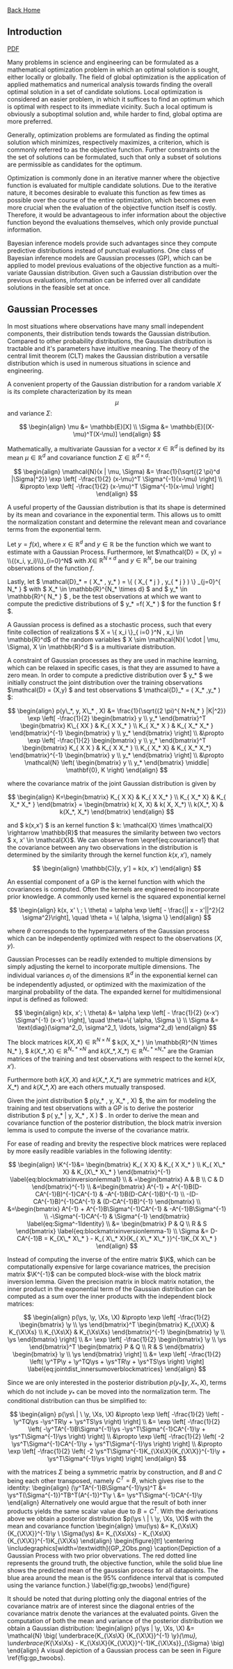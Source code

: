 <head>
<script type="text/x-mathjax-config"> MathJax.Hub.Config({ TeX: { equationNumbers: { autoNumber: "all" } } }); </script>
       <script type="text/x-mathjax-config">
         MathJax.Hub.Config({
           tex2jax: {
             inlineMath: [ ['$','$'], ["\\(","\\)"] ],
             displayMath: [['$$','$$']],
             processEscapes: true
           }
         });
       </script>
       <script src="https://cdn.mathjax.org/mathjax/latest/MathJax.js?config=TeX-AMS-MML_HTMLorMML" type="text/javascript"></script>
</head>

[Back Home](https://ludwigwinkler.github.io)

## Introduction

[PDF](https://ludwigwinkler.github.io/BayesianOptimization/Report.pdf)

Many problems in science and engineering can be formulated as a mathematical optimization problem in which an optimal solution is sought, either locally or globally.
The field of global optimization is the application of applied mathematics and numerical analysis towards finding the overall optimal solution in a set of candidate solutions.
Local optimization is considered an easier problem, in which it suffices to find an optimum which is optimal with respect to its immediate vicinity.
Such a local optimum is obviously a suboptimal solution and, while harder to find, global optima are more preferred.

Generally, optimization problems are formulated as finding the optimal solution which minimizes, respectively maximizes, a criterion, which is commonly referred to as the objective function.
Further constraints on the the set of solutions can be formulated, such that only a subset of solutions are permissible as candidates for the optimum.

Optimization is commonly done in an iterative manner where the objective function is evaluated for multiple candidate solutions.
Due to the iterative nature, it becomes desirable to evaluate this function as few times as possible over the course of the entire optimization, which becomes even more crucial when the evaluation of the objective function itself is costly.
Therefore, it would be advantageous to infer information about the objective function beyond the evaluations themselves, which only provide punctual information.

Bayesian inference models provide such advantages since they compute predictive distributions instead of punctual evaluations.
One class of Bayesian inference models are Gaussian processes (GP), which can be applied to model previous evaluations of the objective function as a multi-variate Gaussian distribution.
Given such a Gaussian distribution over the previous evaluations, information can be inferred over all candidate solutions in the feasible set at once.

## Gaussian Processes

In most situations where observations have many small independent components, their distribution tends towards the Gaussian distribution.
Compared to other probability distributions, the Gaussian distribution is tractable and it's parameters have intuitive meaning.
The theory of the central limit theorem (CLT) makes the Gaussian distribution a versatile distribution which is used in numerous situations in science and engineering.

A convenient property of the Gaussian distribution for a random variable $X$ is its complete characterization by its mean $$\mu$$ and variance $\Sigma$:

$$
\begin{align}
     \mu &= \mathbb{E}[X] \\
     \Sigma &= \mathbb{E}[(X-\mu)^T(X-\mu)]
\end{align}
$$

Mathematically, a multivariate Gaussian for a vector $x \in \mathbb{R}^d$ is defined by its mean $\mu \in \mathbb{R}^d$ and covariance function $\Sigma \in \mathbb{R}^{d \times d}$:

$$
\begin{align}
          \mathcal{N}(x | \mu, \Sigma) &=
               \frac{1}{\sqrt{(2 \pi)^d |\Sigma|^2}}
               \exp \left[
               -\frac{1}{2}
               (x-\mu)^T \Sigma^{-1}(x-\mu)
               \right] \\
               &\propto
               \exp \left[
               -\frac{1}{2}
               (x-\mu)^T \Sigma^{-1}(x-\mu)
               \right]
\end{align}
$$

A useful property of the Gaussian distribution is that its shape is determined by its mean and covariance in the exponential term.
This allows us to omitt the normalization constant and determine the relevant mean and covariance terms from the exponential term.

Let $y=f(x)$, where $x \in \mathbb{R}^d$ and $y \in \mathbb{R}$ be the function which we want to estimate with a Gaussian Process.
Furthermore, let $\mathcal{D} = (X, y) = \\{(x_i, y_i)\\}_{i=0}^N$
with $X \in$ $\mathbb{R}^{N \times d}$ 
and $y \in \mathbb{R}^{N}$, 
be our training observations of the function $f$.

Lastly, let $ \mathcal{D}\_* = ( X\_* , y\_* ) = \\{ ( X\_{ * j } , y\_{ * j } ) \\} \_{j=0}^{ N\_* } $ with $ X\_* \in \mathbb{R}^{N\_* \times d} $ and $ y\_* \in \mathbb{R}^{ N\_* } $ , 
be the test observations at which we want to compute the predictive distributions of $ y\_* =f( X\_* ) $ 
for the function $ f $.

A Gaussian process is defined as a stochastic process, such that every finite collection of realizations 
$ X = \\{ x\_i \\}\_{ i=0 }^N , x\_i \in \mathbb{R}^d$ of the random variables 
$ X \sim \mathcal{N}( \cdot  \|  \mu, \Sigma),  X \in \mathbb{R}^d $ 
is a multivariate distribution.

A constraint of Gaussian processes as they are used in machine learning, which can be relaxed in specific cases, is that they are assumed to have a zero mean.
In order to compute a predictive distribution over $ y\_* $ we initially construct the joint distribution over the training observations $\mathcal{D} = (X,y) $ and test observations $ \mathcal{D}\_* = ( X\_* ,y\_* ) $:

$$
\begin{align}
     p(y\_*, y, X\_* , X) &= \frac{1}{\sqrt{(2 \pi)^{ N+N_* } |K|^2}}
     \exp \left[
     -\frac{1}{2}
     \begin{bmatrix}
          y \\
          y_*
     \end{bmatrix}^T
     \begin{bmatrix}
          K\_{ XX } & K_{ X X_* } \\
          K_{ X_* X } & K_{ X_* X_* }
     \end{bmatrix}^{-1}
     \begin{bmatrix}
          y \\
          y_*
     \end{bmatrix}
     \right] \\
     &\propto
     \exp \left[
     -\frac{1}{2}
     \begin{bmatrix}
          y \\
          y_*
     \end{bmatrix}^T
     \begin{bmatrix}
          K_{ X X } & K_{ X X_* } \\
          K_{ X_* X} & K_{ X_* X_*}
     \end{bmatrix}^{-1}
     \begin{bmatrix}
          y \\
          y_*
     \end{bmatrix}
     \right] \\
     &\propto
     \mathcal{N}
     \left(
     \begin{bmatrix}
          y \\
          y_*
     \end{bmatrix} \middle|
     \mathbf{0}, K
     \right)
\end{align}
$$

where the covariance matrix of the joint Gaussian distribution is given by

$$
\begin{align}
     K=\begin{bmatrix}
          K_{ X X} & K_{ X X_* } \\
          K_{ X_* X} & K_{ X_* X_* }
     \end{bmatrix}
     =
     \begin{bmatrix}
          k( X, X) & k( X, X_*) \\
          k(X_*, X) & k(X_*, X_*)
     \end{bmatrix}
\end{align}
$$

and $ k(x,x') $ is an kernel function $ k: \mathcal{X} \times \mathcal{X} \rightarrow \mathbb{R}$ that measures the similarity between two vectors $ x, x' \in \mathcal{X}$.
We can observe from \eqref{eq:covariance1} that the covariance between any two observations in the distribution is determined by the similarity through the kernel function $k(x, x')$, namely

$$
\begin{align}
     \mathbb{C}[y, y'] = k(x, x')
\end{align}
$$

An essential component of a GP is the kernel function with which the covariances is computed.
Often the kernels are engineered to incorporate prior knowledge.
A commonly used kernel is the squared exponential kernel

$$
\begin{align}
     k(x, x' \ ; \ \theta) = \alpha \exp \left[ - \frac{|| x - x'||^2}{2 \sigma^2}\right], \quad \theta = \{ \alpha, \sigma \}
\end{align}
$$

where $\theta$ corresponds to the hyperparameters of the Gaussian process which can be independently optimized with respect to the observations $(X, y)$.

Gaussian Processes can be readily extended to multiple dimensions by simply adjusting the kernel to incorporate multiple dimensions.
The individual variances $\sigma_i$ of the dimensions $\mathbb{R}^d$ in the exponential kernel can be independently adjusted, or optimized with the maximization of the marginal probability of the data.
The expanded kernel for multidimensional input is defined as followed:

$$
\begin{align}
     k(x, x'; \ \theta) &= \alpha \exp \left[ - \frac{1}{2} (x-x') \Sigma^{-1} (x-x')     \right], \quad \theta=\{ \alpha, \Sigma \} \\
     \Sigma &= \text{diag}(\sigma^2_0, \sigma^2_1, \ldots, \sigma^2_d)
\end{align}
$$

The block matrices $k(X,X) \in \mathbb{R}^{N \times N}$
$ k(X, X\_* ) \in \mathbb{R}^{N \times N\_* }, $
$k( X\_* , X ) \in \mathbb{R}^{ N\_* \times N }$ and 
$k(X\_* , X\_* ) \in \mathbb{R}^{N\_* \times N\_* }$ are the Gramian matrices of the training and test observations with respect to the kernel $k(x, x')$.

Furthermore both $k(X,X)$ and $k( X\_*, X\_* )$ are symmetric matrices and $k( X, X\_* )$ and $k( X\_* ,X)$ are each others mutually transposed.

Given the joint distribution $ p(y\_* , y, X\_* , X) $, the aim for modeling the training and test observations with a GP is to derive the posterior distribution $ p( y\_*  \| y, X\_* , X ) $ .
In order to derive the mean and covariance function of the posterior distribution, the block matrix inversion lemma is used to compute the inverse of the covariance matrix.

For ease of reading and brevity the respective block matrices were replaced by more easily readible variables in the following identity:

$$
\begin{align}
     \K^{-1}&= \begin{bmatrix}
          K_{ X X} & K_{ X X_* } \\
          K_{ X\_* X} & K_{X\_* X\_* }
     \end{bmatrix}^{-1} \label{eq:blockmatrixinversionlemma1} \\
     & =\begin{bmatrix}
          A & B \\
          C & D
     \end{bmatrix}^{-1} \\
     &=\begin{bmatrix}
          A^{-1} + A^{-1}B(D-CA^{-1}B)^{-1}CA^{-1} & -A^{-1}B(D-CA^{-1}B)^{-1} \\
          -(D-CA^{-1}B)^{-1}CA^{-1} & (D-CA^{-1}B)^{-1}
     \end{bmatrix} \\
     &=\begin{bmatrix}
          A^{-1} + A^{-1}B\Sigma^{-1}CA^{-1} & -A^{-1}B\Sigma^{-1} \\
          -\Sigma^{-1}CA^{-1} & \Sigma^{-1}
     \end{bmatrix} \label{eq:Sigma^-1Identity} \\
     &= \begin{bmatrix}
          P & Q \\
          R & S
     \end{bmatrix} \label{eq:blockmatrixinversionlemma-1} \\
     \Sigma &= D-CA^{-1}B = K_{X\_* X\_* } - K_{ X\_* X}{K_{ X\_* X\_* }}^{-1}K_{X X\_* }
\end{align}
$$

Instead of computing the inverse of the entire matrix $\K$, which can be computationally expensive for large covariance matrices, the precision matrix $\K^{-1}$ can be computed block-wise with the block matrix inversion lemma.
Given the precision matrix in block matrix notation, the inner product in the exponential term of the Gaussian distribution can be computed as a sum over the inner products with the independent block matrices:

$$
\begin{align}
     p(\ys, \y, \Xs, \X)
     &\propto
     \exp \left[
     -\frac{1}{2}
     \begin{bmatrix}
          \y \\
          \ys
     \end{bmatrix}^T
     \begin{bmatrix}
          K_{\X\X} & K_{\X\Xs} \\
          K_{\Xs\X} & K_{\Xs\Xs}
     \end{bmatrix}^{-1}
     \begin{bmatrix}
          \y \\
          \ys
     \end{bmatrix}
     \right] \\
     &=
     \exp \left[
     -\frac{1}{2}
     \begin{bmatrix}
          \y \\
          \ys
     \end{bmatrix}^T
     \begin{bmatrix}
          P & Q \\
          R & S
     \end{bmatrix}
     \begin{bmatrix}
          \y \\
          \ys
     \end{bmatrix}
     \right] \\
     &=
     \exp \left[
     -\frac{1}{2}
     \left( \y^TP\y + \y^TQ\ys + \ys^TR\y + \ys^TS\ys
     \right)
     \right] \label{eq:jointdist_innersumoverblockmatrices}
\end{align}
$$

Since we are only interested in the posterior distribution $p(y_*  \| y, X_*, X)$, terms which do not include $y_*$ can be moved into the normalization term.
The conditional distribution can thus be simplified to:

$$
\begin{align}
     p(\ys\ | \ \y, \Xs, \X)
     &\propto
     \exp \left[
     -\frac{1}{2}
     \left( -\y^TQ\ys -\ys^TR\y + \ys^TS\ys
     \right)
     \right] \\
     &=
     \exp \left[
     -\frac{1}{2}
     \left( -\y^TA^{-1}B\Sigma^{-1}\ys -\ys^T\Sigma^{-1}CA^{-1}\y + \ys^T\Sigma^{-1}\ys
     \right)
     \right] \\
     &\propto
     \exp \left[
     -\frac{1}{2}
     \left( -2 \ys^T\Sigma^{-1}CA^{-1}\y + \ys^T\Sigma^{-1}\ys
     \right)
     \right] \\
     &\propto
     \exp \left[
     -\frac{1}{2}
     \left( -2 \ys^T\Sigma^{-1}K_{\Xs\X}{K_{\X\X}}^{-1}\y + \ys^T\Sigma^{-1}\ys
     \right)
     \right]
\end{align}
$$

with the matrices $\Sigma$ being a symmetric matrix by construction, and $B$ and $C$ being each other transposed, namely $C^T=B$, which gives rise to the identity:
\begin{align}
     (\y^TA^{-1}B\Sigma^{-1}\ys)^T
          &= \ys^T(\Sigma^{-1})^TB^T(A^{-1})^T\y \\
          &= \ys^T\Sigma^{-1}CA^{-1}\y
\end{align}
Alternatively one would argue that the result of both inner products yields the same scalar value due to $B=C^T$.
With the derivations above we obtain a posterior distribution $p(\ys \ | \ \y, \Xs, \X)$ with the mean and covariance function
\begin{align}
     \mu(\ys)       &= K_{\Xs\X}{K_{\X\X}}^{-1}\y \\
     \Sigma(\ys)    &= K_{\Xs\Xs} - K_{\Xs\X}{K_{\X\X}}^{-1}K_{\X\Xs}
\end{align}
\begin{figure}[t!]
     \centering
     \includegraphics[width=\textwidth]{GP_2Obs.png}
     \caption{Depiction of a Gaussian Process with two prior obvervations. The red dotted line represents the ground truth, the objective function, while the solid blue line shows the predicted mean of the gaussian process for all datapoints. The blue area around the mean is the 95\% confidence interval that is computed using the variance function.}
     \label{fig:gp_twoobs}
\end{figure}

It should be noted that during plotting only the diagonal entries of the covariance matrix are of interest since the diagonal entries of the covariance matrix denote the variances at the evaluated points.
Given the computation of both the mean and variance of the posterior distribution we obtain a Gaussian distribution:
\begin{align}
     p(\ys | \y, \Xs, \X) &= \mathcal{N} \big( \underbrace{K_{\Xs\X} {K_{\X\X}}^{-1} \y}_{\mu}, \underbrace{K_{\Xs\Xs} - K_{\Xs\X}{K_{\X\X}}^{-1}K_{\X\Xs}}_{\Sigma} \big)
\end{align}
A visual depiction of a Gaussian process can be seen in Figure \ref{fig:gp_twoobs}.

